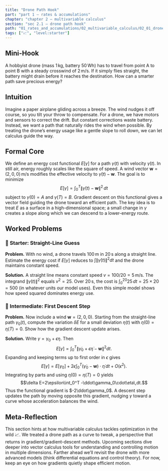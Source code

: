 ```yaml
---
title: "Drone Path Hook"
part: "part 1 – rates & accumulations"
chapter: "chapter 2 – multivariable calculus"
section: "sec 2.1 – drone path hook"
path: "01_rates_and_accumulations/02_multivariable_calculus/02_01_drone_path_hook.md"
tags: ["📈", "level:starter"]
---
```


## Mini-Hook

A hobbyist drone (mass $1\,$kg, battery $50\,$Wh) has to travel from point A to point B with a steady crosswind of $2\,$m/s. If it simply flies straight, the battery might drain before it reaches the destination. How can a smarter path save precious energy?

## Intuition

Imagine a paper airplane gliding across a breeze. The wind nudges it off course, so you tilt your throw to compensate. For a drone, we have motors and sensors to correct the drift. But constant corrections waste battery. Instead, we want a path that naturally rides the wind when possible. By treating the drone’s energy usage like a gentle slope to roll down, we can let calculus guide the way.

## Formal Core

We define an energy cost functional $E[\gamma]$ for a path $\gamma(t)$ with velocity $\dot\gamma(t)$. In still air, energy roughly scales like the square of speed. A wind vector $\mathbf{w}=(2,0,0)\,$m/s modifies the effective velocity to $\dot\gamma(t)-\mathbf{w}$. The goal is to minimize
$$E[\gamma]=\int_0^T \|\dot\gamma(t)-\mathbf{w}\|^2\,dt$$
subject to $\gamma(0)=A$ and $\gamma(T)=B$. Gradient descent on this functional gives a vector field guiding the drone toward an efficient path. The key idea is to treat $E$ as a surface in a high-dimensional space; a small change in $\gamma$ creates a slope along which we can descend to a lower-energy route.

## Worked Problems

### 🌱 Starter: Straight-Line Guess

**Problem.** With no wind, a drone travels $100\,$m in $20\,$s along a straight line. Estimate the energy cost if $E[\gamma]$ reduces to $\int \|\dot\gamma(t)\|^2 dt$ and the drone maintains constant speed.

**Solution.** A straight line means constant speed $v=100/20=5\,$m/s. The integrand $\|\dot\gamma(t)\|^2$ equals $v^2=25$. Over $20\,$s, the cost is $\int_0^{20} 25\,dt=25\times20=500$ (in whatever units our model uses). Even this simple model shows how speed squared dominates energy use.

### 🌳 Intermediate: First Descent Step

**Problem.** Now include a wind $\mathbf{w}=(2,0,0)$. Starting from the straight-line path $\gamma_0(t)$, compute the variation $\delta E$ for a small deviation $\eta(t)$ with $\eta(0)=\eta(T)=0$. Show how the gradient descent update arises.

**Solution.** Write $\gamma=\gamma_0+\epsilon\eta$. Then
$$E[\gamma]=\int_0^T \|\dot\gamma_0+\epsilon\dot\eta-\mathbf{w}\|^2 dt.$$
Expanding and keeping terms up to first order in $\epsilon$ gives
$$E[\gamma]=E[\gamma_0]+2\epsilon\int_0^T (\dot\gamma_0-\mathbf{w})\cdot\dot\eta\,dt +O(\epsilon^2).$$
Integrating by parts and using $\eta(0)=\eta(T)=0$ yields
$$\delta E=2\epsilon\int_0^T -\ddot\gamma_0\cdot\eta\,dt.$$
Thus the functional gradient is $-2\ddot\gamma_0$. A descent step updates the path by moving opposite this gradient, nudging $\gamma$ toward a curve whose acceleration balances the wind.

## Meta-Reflection

This section hints at how multivariable calculus tackles optimization in the wild 📈. We treated a drone path as a curve to tweak, a perspective that returns in gradient/gradient-descent methods. Upcoming sections dive deeper into vector calculus tools for understanding and controlling motion in multiple dimensions. Farther ahead we’ll revisit the drone with more advanced models (think differential equations and control theory). For now, keep an eye on how gradients quietly shape efficient motion.

